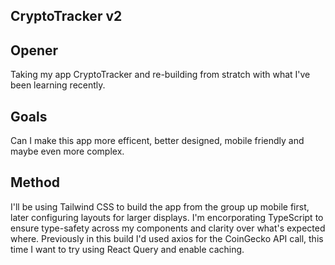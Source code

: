 ## CryptoTracker v2

## Opener
Taking my app CryptoTracker and re-building from stratch with what I've been learning recently. 

## Goals
Can I make this app more efficent, better designed, mobile friendly and maybe even more complex.

## Method
I'll be using Tailwind CSS to build the app from the group up mobile first, later configuring layouts for larger displays. I'm encorporating TypeScript to ensure type-safety across my components and clarity over what's expected where. Previously in this build I'd used axios for the CoinGecko API call, this time I want to try using React Query and enable caching.
